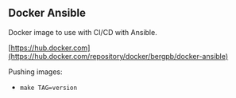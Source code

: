 ## Docker Ansible

Docker image to use with CI/CD with Ansible.

[https://hub.docker.com](https://hub.docker.com/repository/docker/bergpb/docker-ansible)

Pushing images:
  - `make TAG=version`
